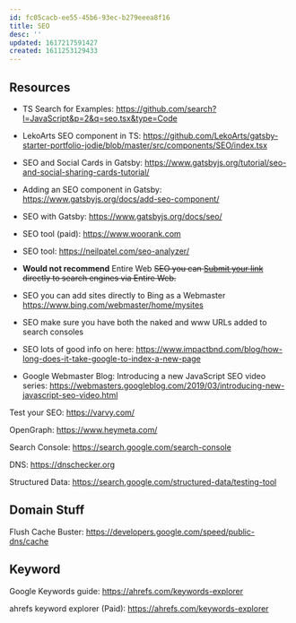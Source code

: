 ```yaml
---
id: fc05cacb-ee55-45b6-93ec-b279eeea8f16
title: SEO
desc: ''
updated: 1617217591427
created: 1611253129433
---
```


## Resources

- TS Search for Examples:
  https://github.com/search?l=JavaScript&p=2&q=seo.tsx&type=Code

- LekoArts SEO component in TS:
  https://github.com/LekoArts/gatsby-starter-portfolio-jodie/blob/master/src/components/SEO/index.tsx

- SEO and Social Cards in Gatsby:
  https://www.gatsbyjs.org/tutorial/seo-and-social-sharing-cards-tutorial/

- Adding an SEO component in Gatsby:
  https://www.gatsbyjs.org/docs/add-seo-component/

- SEO with Gatsby: https://www.gatsbyjs.org/docs/seo/

- SEO tool (paid): https://www.woorank.com

- SEO tool: https://neilpatel.com/seo-analyzer/

- **Would not recommend** Entire Web ~~SEO you can [Submit your link]
  directly to search engines via Entire Web.~~

- SEO you can add sites directly to Bing as a Webmaster
  https://www.bing.com/webmaster/home/mysites

- SEO make sure you have both the naked and www URLs added to search
  consoles

- SEO lots of good info on here:
  https://www.impactbnd.com/blog/how-long-does-it-take-google-to-index-a-new-page

- Google Webmaster Blog: Introducing a new JavaScript SEO video
  series:
  https://webmasters.googleblog.com/2019/03/introducing-new-javascript-seo-video.html

Test your SEO: https://varvy.com/

OpenGraph: https://www.heymeta.com/

Search Console: https://search.google.com/search-console

DNS: https://dnschecker.org

Structured Data:
https://search.google.com/structured-data/testing-tool

## Domain Stuff

Flush Cache Buster:
https://developers.google.com/speed/public-dns/cache

## Keyword

Google Keywords guide: https://ahrefs.com/keywords-explorer

ahrefs keyword explorer (Paid): https://ahrefs.com/keywords-explorer

<!-- Links -->

[submit your link]: http://www.entireweb.com/free_submission/

